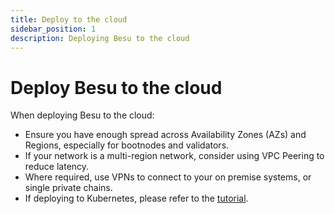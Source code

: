 ```yaml
---
title: Deploy to the cloud
sidebar_position: 1
description: Deploying Besu to the cloud
---
```


# Deploy Besu to the cloud

When deploying Besu to the cloud:

- Ensure you have enough spread across Availability Zones (AZs) and Regions, especially for bootnodes and validators.
- If your network is a multi-region network, consider using VPC Peering to reduce latency.
- Where required, use VPNs to connect to your on premise systems, or single private chains.
- If deploying to Kubernetes, please refer to the [tutorial](../../tutorials/kubernetes/index.md).
